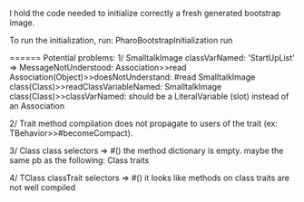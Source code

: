 I hold the code needed to initialize correctly a fresh generated bootstrap image.

To run the initialization, run:
	PharoBootstrapInitialization run
	
 ====== Potential problems:
1/	SmalltalkImage classVarNamed: 'StartUpList' => 
			MessageNotUnderstood: Association>>read
			Association(Object)>>doesNotUnderstand: #read
			SmalltalkImage class(Class)>>readClassVariableNamed:
			SmalltalkImage class(Class)>>classVarNamed:
		should be a LiteralVariable (slot) instead of an Association

2/	Trait method compilation does not propagate to users of the trait (ex: TBehavior>>#becomeCompact).

3/	Class class selectors => #()
		the method dictionary is empty.
		maybe the same pb as the following: Class traits

4/	TClass classTrait selectors => #()
		it looks like methods on class traits are not well compiled
